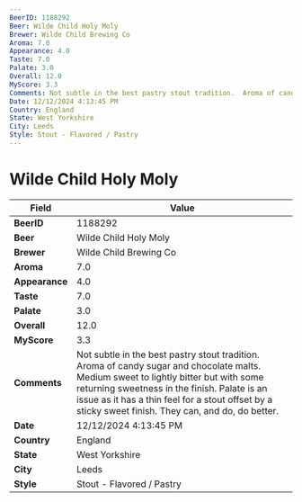 ```yaml
---
BeerID: 1188292
Beer: Wilde Child Holy Moly
Brewer: Wilde Child Brewing Co
Aroma: 7.0
Appearance: 4.0
Taste: 7.0
Palate: 3.0
Overall: 12.0
MyScore: 3.3
Comments: Not subtle in the best pastry stout tradition.  Aroma of candy sugar and chocolate malts.  Medium sweet to lightly bitter but with some returning sweetness in the finish.  Palate is an issue as it has a thin feel for a stout offset by a sticky sweet finish.  They can, and do, do better.
Date: 12/12/2024 4:13:45 PM
Country: England
State: West Yorkshire
City: Leeds
Style: Stout - Flavored / Pastry
---
```


# Wilde Child Holy Moly

| Field         | Value |
|---------------|-------|
| **BeerID** | 1188292 |
| **Beer** | Wilde Child Holy Moly |
| **Brewer** | Wilde Child Brewing Co |
| **Aroma** | 7.0 |
| **Appearance** | 4.0 |
| **Taste** | 7.0 |
| **Palate** | 3.0 |
| **Overall** | 12.0 |
| **MyScore** | 3.3 |
| **Comments** | Not subtle in the best pastry stout tradition.  Aroma of candy sugar and chocolate malts.  Medium sweet to lightly bitter but with some returning sweetness in the finish.  Palate is an issue as it has a thin feel for a stout offset by a sticky sweet finish.  They can, and do, do better.  |
| **Date** | 12/12/2024 4:13:45 PM |
| **Country** | England |
| **State** | West Yorkshire |
| **City** | Leeds |
| **Style** | Stout - Flavored / Pastry |
